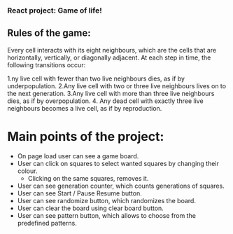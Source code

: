 ### React project: Game of life!

## Rules of the game:
Every cell interacts with its eight neighbours, which are the cells that are horizontally, vertically, or diagonally adjacent. At each step in time, the following transitions occur:

1.ny live cell with fewer than two live neighbours dies, as if by underpopulation.
2.Any live cell with two or three live neighbours lives on to the next generation.
3.Any live cell with more than three live neighbours dies, as if by overpopulation.
4. Any dead cell with exactly three live neighbours becomes a live cell, as if by reproduction.

# Main points of the project:
* On page load user can see a game board.
* User can click on squares to select wanted squares by changing their colour.
    - Clicking on the same squares, removes it.
* User can see generation counter, which counts generations of squares.
* User can see Start / Pause Resume button.
* User can see randomize button, which randomizes the board.
* User can clear the board using clear board button.
* User can see pattern button, which allows to choose from the predefined patterns.